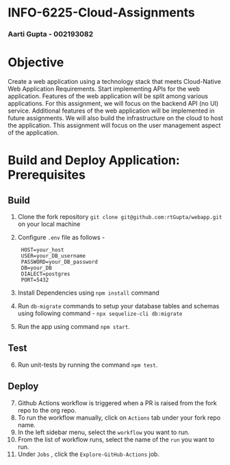 # INFO-6225-Cloud-Assignments

### Aarti Gupta - 002193082

# Objective
Create a web application using a technology stack that meets Cloud-Native Web Application Requirements. Start implementing APIs for the web application. Features of the web application will be split among various applications. For this assignment, we will focus on the backend API (no UI) service. Additional features of the web application will be implemented in future assignments. We will also build the infrastructure on the cloud to host the application. This assignment will focus on the user management aspect of the application.

# Build and Deploy Application: Prerequisites

## Build
1. Clone the fork repository `git clone git@github.com:rtGupta/webapp.git` on your local machine

2. Configure `.env` file as follows - 
   ```
    HOST=your_host
    USER=your_DB_username
    PASSWORD=your_DB_password
    DB=your_DB
    DIALECT=postgres
    PORT=5432
   ```

3. Install Dependencies using `npm install` command

4. Run `db-migrate` commands to setup your database tables and schemas using following command - `npx sequelize-cli db:migrate`

5. Run the app using command `npm start`.

## Test

6. Run unit-tests by running the command `npm test`.

## Deploy

7. Github Actions workflow is triggered when a PR is raised from the fork repo to the org repo.
8. To run the workflow manually, click on `Actions` tab under your fork repo name.
9. In the left sidebar menu, select the `workflow` you want to run.
10. From the list of workflow runs, select the name of the `run` you want to run.
11. Under `Jobs` , click the `Explore-GitHub-Actions` job.